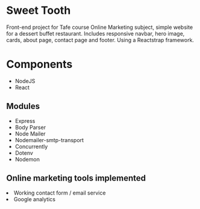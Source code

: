 # Sweet Tooth
Front-end project for Tafe course Online Marketing subject, simple website for a dessert buffet restaurant. Includes responsive navbar, hero image, cards, about page, contact page and footer. Using a Reactstrap framework.

<h1>Components</h1>
<ul>
  <li>NodeJS</li>
  <li>React</li>
</ul>

<h2>Modules</h2>
<ul>
  <li>Express</li>
  <li>Body Parser</li>
  <li>Node Mailer</li>
  <li>Nodemailer-smtp-transport</li>
  <li>Concurrently</li>
  <li>Dotenv</li>
  <li>Nodemon</li>
</ul>

<h2>Online marketing tools implemented</h2>
<li>Working contact form / email service</li>
<li>Google analytics</li>
